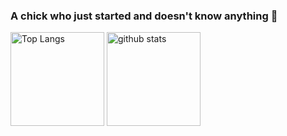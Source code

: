 ### A chick who just started and doesn't know anything 🐣

<p align="left"> 
  <img alt="Top Langs" height="150px" src="https://github-readme-stats.vercel.app/api/top-langs/?username=remon-nomer66&layout=compact&show_icons=true&theme=onedark" />
  <img alt="github stats" height="150px" src="https://github-readme-stats.vercel.app/api?username=remon-nomer66&theme=onedark&show_icons=ture" />
</p>

<!--
**remon-nomer66/remon-nomer66** is a ✨ _special_ ✨ repository because its `README.md` (this file) appears on your GitHub profile.

Here are some ideas to get you started:



- 🔭 I’m currently working on ...
- 🌱 I’m currently learning ...
- 👯 I’m looking to collaborate on ...
- 🤔 I’m looking for help with ...
- 💬 Ask me about ...
- 📫 How to reach me: ...
- 😄 Pronouns: ...
- ⚡ Fun fact: ...
-->
